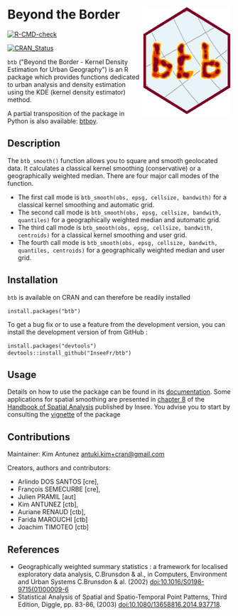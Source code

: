 # Beyond the Border <img src="man/figures/logo.png" width=200 align="right" />

<!-- badges: start -->
  [![R-CMD-check](https://github.com/InseeFr/btb/actions/workflows/R-CMD-check.yaml/badge.svg)](https://github.com/InseeFr/btb/actions/workflows/R-CMD-check.yaml)
  <!-- badges: end -->

[![CRAN_Status](http://www.r-pkg.org/badges/version/btb)](https://cran.r-project.org/package=btb)

`btb` ("Beyond the Border - Kernel Density Estimation for Urban Geography") is an R package which provides functions dedicated to urban analysis and density estimation using the KDE (kernel density estimator) method. 

A partial transposition of the package in Python is also available: [btbpy](https://github.com/InseeFrLab/btbpy).

## Description


The `btb_smooth()` function allows you to square and smooth geolocated data. It calculates a classical kernel smoothing (conservative) or a geographically weighted median. There are four major call modes of the function. 

- The first call mode is `btb_smooth(obs, epsg, cellsize, bandwith)` for a classical kernel smoothing and automatic grid.
- The second call mode is `btb_smooth(obs, epsg, cellsize, bandwith, quantiles)` for a geographically weighted median and automatic grid.
- The third call mode is `btb_smooth(obs, epsg, cellsize, bandwith, centroids)` for a classical kernel smoothing and user grid.
- The fourth call mode is `btb_smooth(obs, epsg, cellsize, bandwith, quantiles, centroids)` for a geographically weighted median and user grid.

## Installation

`btb` is available on CRAN and can therefore be readily installed
```
install.packages("btb")
```

To get a bug fix or to use a feature from the development version, you can install the development version of from GitHub :

```
install.packages("devtools")
devtools::install_github("InseeFr/btb")
```

## Usage 

Details on how to use the package can be found in its [documentation](man). Some applications for spatial smoothing are presented in [chapter 8](https://www.insee.fr/en/statistiques/fichier/3635545/imet131-l-chapitre-8.pdf) of the [Handbook of Spatial Analysis](https://www.insee.fr/en/information/3635545) published by Insee. You advise you to start by consulting the [vignette](https://inseefr.github.io/btb/articles/btb.html) of the package

## Contributions

Maintainer: Kim Antunez <antuki.kim+cran@gmail.com>

Creators, authors and contributors: 

- Arlindo DOS SANTOS [cre],
- François SEMECURBE [cre],
- Julien PRAMIL [aut]
- Kim ANTUNEZ [ctb],
- Auriane RENAUD [ctb],
- Farida MAROUCHI [ctb]
- Joachim TIMOTEO [ctb]


## References

- Geographically weighted summary statistics : a framework for localised exploratory data analysis, C.Brunsdon & al., in Computers, Environment and Urban Systems C.Brunsdon & al. (2002) [doi:10.1016/S0198-9715(01)00009-6](https://doi.org/10.1016/S0198-9715(01)00009-6) 
- Statistical Analysis of Spatial and Spatio-Temporal Point Patterns, Third Edition, Diggle, pp. 83-86, (2003) [doi:10.1080/13658816.2014.937718](https://doi.org/10.1080/13658816.2014.937718).

